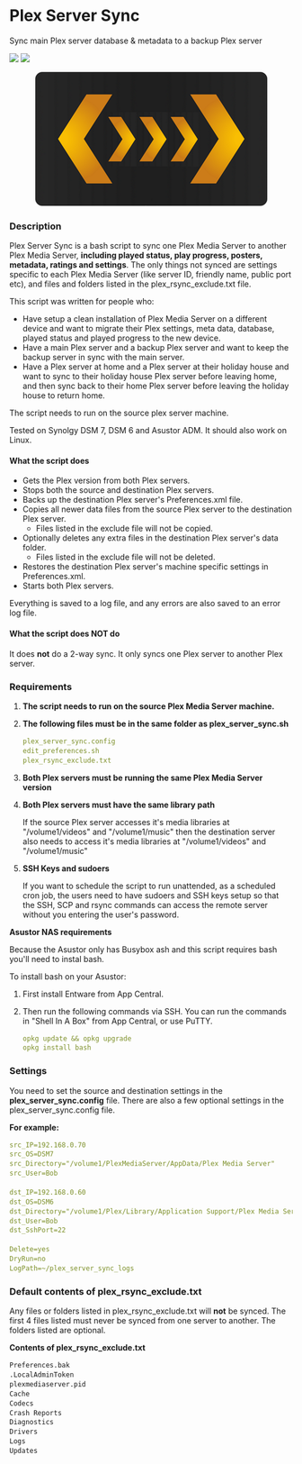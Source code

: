 # Plex Server Sync
Sync main Plex server database &amp; metadata to a backup Plex server

<a href="https://github.com/007revad/Plex_Server_Sync/releases"><img src="https://img.shields.io/github/release/007revad/Plex_Server_Sync.svg"></a>
<a href="https://hits.seeyoufarm.com"><img src="https://hits.seeyoufarm.com/api/count/incr/badge.svg?url=https%3A%2F%2Fgithub.com%2F007revad%2FPlex_Server_Sync&count_bg=%2379C83D&title_bg=%23555555&icon=&icon_color=%23E7E7E7&title=hits&edge_flat=false"/></a>

<p align="center"><img src="plex_server_sync_logo.png"></p>

### Description

Plex Server Sync is a bash script to sync one Plex Media Server to another Plex Media Server, **including played status, play progress, posters, metadata, ratings and settings**. The only things not synced are settings specific to each Plex Media Server (like server ID, friendly name, public port etc), and files and folders listed in the plex_rsync_exclude.txt file.

This script was written for people who:

* Have setup a clean installation of Plex Media Server on a different device and want to migrate their Plex settings, meta data, database, played status and played progress to the new device.
* Have a main Plex server and a backup Plex server and want to keep the backup server in sync with the main server. 
* Have a Plex server at home and a Plex server at their holiday house and want to sync to their holiday house Plex server before leaving home, and then sync back to their home Plex server before leaving the holiday house to return home.

The script needs to run on the source plex server machine.

Tested on Synolgy DSM 7, DSM 6 and Asustor ADM. It should also work on Linux.

#### What the script does

* Gets the Plex version from both Plex servers.
* Stops both the source and destination Plex servers.
* Backs up the destination Plex server's Preferences.xml file.
* Copies all newer data files from the source Plex server to the destination Plex server.
  * Files listed in the exclude file will not be copied.
* Optionally deletes any extra files in the destination Plex server's data folder.
  * Files listed in the exclude file will not be deleted.
* Restores the destination Plex server's machine specific settings in Preferences.xml.
* Starts both Plex servers.

Everything is saved to a log file, and any errors are also saved to an error log file.

#### What the script does NOT do

It does **not** do a 2-way sync. It only syncs one Plex server to another Plex server.

### Requirements

1. **The script needs to run on the source Plex Media Server machine.**

2. **The following files must be in the same folder as plex_server_sync.sh**

   ```YAML
   plex_server_sync.config
   edit_preferences.sh
   plex_rsync_exclude.txt
   ```

3. **Both Plex servers must be running the same Plex Media Server version**

4. **Both Plex servers must have the same library path**

   If the source Plex server accesses it's media libraries at "/volume1/videos" and "/volume1/music" then the destination server also needs to access it's media libraries at "/volume1/videos" and "/volume1/music"

5. **SSH Keys and sudoers**

   If you want to schedule the script to run unattended, as a scheduled cron job, the users need to have sudoers and SSH keys setup so that the SSH, SCP and rsync commands can access the remote server without you entering the user's password. 

**Asustor NAS requirements**

Because the Asustor only has Busybox ash and this script requires bash you'll need to instal bash.

To install bash on your Asustor:

1. First install Entware from App Central. 

2. Then run the following commands via SSH. You can run the commands in "Shell In A Box" from App Central, or use PuTTY.

   ```YAML
   opkg update && opkg upgrade
   opkg install bash
   ```

### Settings

You need to set the source and destination settings in the **plex_server_sync.config** file. There are also a few optional settings in the plex_server_sync.config file.

**For example:**

```YAML
src_IP=192.168.0.70
src_OS=DSM7
src_Directory="/volume1/PlexMediaServer/AppData/Plex Media Server"
src_User=Bob

dst_IP=192.168.0.60
dst_OS=DSM6
dst_Directory="/volume1/Plex/Library/Application Support/Plex Media Server"
dst_User=Bob
dst_SshPort=22

Delete=yes
DryRun=no
LogPath=~/plex_server_sync_logs
```

### Default contents of plex_rsync_exclude.txt

Any files or folders listed in plex_rsync_exclude.txt will **not** be synced. The first 4 files listed must never be synced from one server to another. The folders listed are optional.

**Contents of plex_rsync_exclude.txt**

```YAMLedit_preferences.sh
Preferences.bak
.LocalAdminToken
plexmediaserver.pid
Cache
Codecs
Crash Reports
Diagnostics
Drivers
Logs
Updates
```
